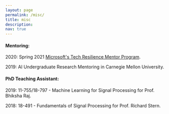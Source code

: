 ```yaml
---
layout: page
permalink: /misc/
title: misc
description:
nav: true
---
```



<h4>Mentoring:</h4>

2020: Spring 2021 [Microsoft's Tech Resilience Mentor Program](https://www.microsoft.com/inculture/social-good/inclusion/tech-resilience/).

2019: AI Undergraduate Research Mentoring in Carnegie Mellon University.

<h4>PhD Teaching Assistant:</h4>

2019: 11-755/18-797 - Machine Learning for Signal Processing for Prof. Bhiksha Raj.

2018: 18-491 - Fundamentals of Signal Processing for Prof. Richard Stern.
